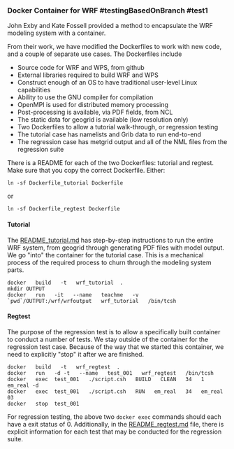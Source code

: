 ### Docker Container for WRF #testingBasedOnBranch #test1

John Exby and Kate Fossell provided a method to encapsulate the WRF modeling system with a container. 

From their work, we have modified the Dockerfiles to work with new code, and a couple of separate use cases. The Dockerfiles include
   * Source code for WRF and WPS, from github
   * External libraries required to build WRF and WPS
   * Construct enough of an OS to have traditional user-level Linux capabilities
   * Ability to use the GNU compiler for compilation
   * OpenMPI is used for distributed memory processing
   * Post-processing is available, via PDF fields, from NCL
   * The static data for geogrid is available (low resolution only)
   * Two Dockerfiles to allow a tutorial walk-through, or regression testing
   * The tutorial case has namelists and Grib data to run end-to-end
   * The regression case has metgrid output and all of the NML files from the regression suite

There is a README for each of the two Dockerfiles: tutorial and regtest. Make sure that you copy the correct Dockerfile. Either:
```
ln -sf Dockerfile_tutorial Dockerfile
```
or 
```
ln -sf Dockerfile_regtest Dockerfile
```

#### Tutorial ####

The [README_tutorial.md](README_tutorial.md) has step-by-step instructions to run the entire WRF system, from geogrid through generating PDF files with model output. We go "into" the container for the tutorial case. This is a mechanical process of the required process to churn through the modeling system parts.

```
docker   build   -t   wrf_tutorial  .
mkdir OUTPUT
docker   run   -it   --name   teachme   -v   `pwd`/OUTPUT:/wrf/wrfoutput   wrf_tutorial   /bin/tcsh
```

#### Regtest ####

The purpose of the regression test is to allow a specifically built container to conduct a number of tests. We stay outside of the container for the regression test case. Because of the way that we started this container, we need to explicitly "stop" it after we are finished.

```
docker   build   -t   wrf_regtest  .
docker   run   -d -t   --name   test_001   wrf_regtest   /bin/tcsh
docker   exec  test_001   ./script.csh   BUILD   CLEAN   34   1   em_real -d
docker   exec  test_001   ./script.csh   RUN   em_real   34   em_real 03
docker   stop  test_001
```

For regression testing, the above two `docker exec` commands should each have a exit status of 0. Additionally, in the [README_regtest.md](README_regtest.md) file, there is explicit information for each test that may be conducted for the regression suite.
